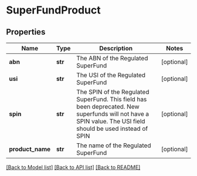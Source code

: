 # SuperFundProduct

## Properties
Name | Type | Description | Notes
------------ | ------------- | ------------- | -------------
**abn** | **str** | The ABN of the Regulated SuperFund | [optional] 
**usi** | **str** | The USI of the Regulated SuperFund | [optional] 
**spin** | **str** | The SPIN of the Regulated SuperFund. This field has been deprecated. New superfunds will not have a SPIN value. The USI field should be used instead of SPIN | [optional] 
**product_name** | **str** | The name of the Regulated SuperFund | [optional] 

[[Back to Model list]](../README.md#documentation-for-models) [[Back to API list]](../README.md#documentation-for-api-endpoints) [[Back to README]](../README.md)


